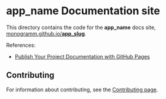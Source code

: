# **__app_name__** Documentation site

This directory contains the code for the **__app_name__** docs site, [monogramm.github.io/__app_slug__](https://monogramm.github.io/__app_slug__).

References:
* [Publish Your Project Documentation with GitHub Pages](https://github.blog/2016-08-22-publish-your-project-documentation-with-github-pages/)

## Contributing

For information about contributing, see the [Contributing page](https://github.com/Monogramm/__app_slug__/blob/master/CONTRIBUTING.md).
